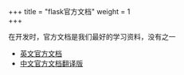 +++
title = "flask官方文档"
weight = 1  
+++

在开发时，官方文档是我们最好的学习资料，没有之一  

* [英文官方文档](https://flask.palletsprojects.com/en/1.1.x/)
* [中文官方文档翻译版](https://dormousehole.readthedocs.io/en/latest/)
